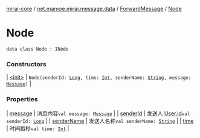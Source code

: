 [mirai-core](../../../index.md) / [net.mamoe.mirai.message.data](../../index.md) / [ForwardMessage](../index.md) / [Node](./index.md)

# Node

`data class Node : INode`

### Constructors

| [&lt;init&gt;](-init-.md) | `Node(senderId: `[`Long`](https://kotlinlang.org/api/latest/jvm/stdlib/kotlin/-long/index.html)`, time: `[`Int`](https://kotlinlang.org/api/latest/jvm/stdlib/kotlin/-int/index.html)`, senderName: `[`String`](https://kotlinlang.org/api/latest/jvm/stdlib/kotlin/-string/index.html)`, message: `[`Message`](../../-message/index.md)`)` |

### Properties

| [message](message.md) | 消息内容`val message: `[`Message`](../../-message/index.md) |
| [senderId](sender-id.md) | 发送人 [User.id](../../../net.mamoe.mirai.contact/-user/id.md)`val senderId: `[`Long`](https://kotlinlang.org/api/latest/jvm/stdlib/kotlin/-long/index.html) |
| [senderName](sender-name.md) | 发送人名称`val senderName: `[`String`](https://kotlinlang.org/api/latest/jvm/stdlib/kotlin/-string/index.html) |
| [time](time.md) | 时间戳秒`val time: `[`Int`](https://kotlinlang.org/api/latest/jvm/stdlib/kotlin/-int/index.html) |

